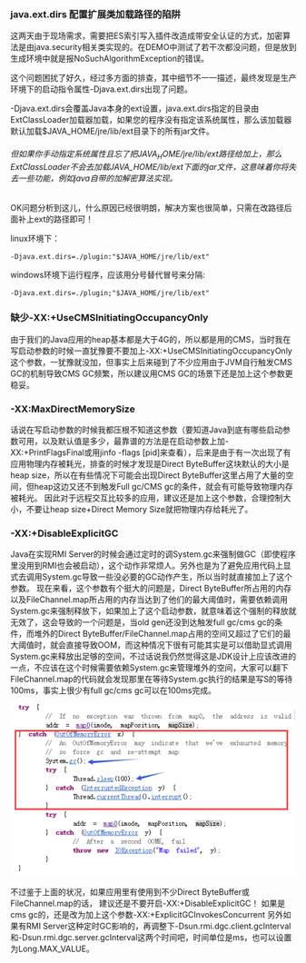 ### java.ext.dirs 配置扩展类加载路径的陷阱 

这两天由于现场需求，需要把ES索引写入插件改造成带安全认证的方式，加密算法是由java.security相关类实现的。在DEMO中测试了若干次都没问题，但是放到生成环境中就是报NoSuchAlgorithmException的错误。

这个问题困扰了好久，经过多方面的排查，其中细节不一一描述，最终发现是生产环境下的启动指令属性-Djava.ext.dirs出现了问题。

-Djava.ext.dirs会覆盖Java本身的ext设置，java.ext.dirs指定的目录由ExtClassLoader加载器加载，如果您的程序没有指定该系统属性，那么该加载器默认加载$JAVA_HOME/jre/lib/ext目录下的所有jar文件。

###### 但如果你手动指定系统属性且忘了把$JAVA_HOME/jre/lib/ext路径给加上，那么ExtClassLoader不会去加载$JAVA_HOME/lib/ext下面的jar文件，这意味着你将失去一些功能，例如java自带的加解密算法实现。

OK问题分析到这儿，什么原因已经很明朗，解决方案也很简单，只需在改路径后面补上ext的路径即可！

linux环境下：

    -Djava.ext.dirs=./plugin:"$JAVA_HOME/jre/lib/ext"

windows环境下运行程序，应该用分号替代冒号来分隔:

	-Djava.ext.dirs=./plugin;"$JAVA_HOME/jre/lib/ext"



### 缺少-XX:+UseCMSInitiatingOccupancyOnly
由于我们的Java应用的heap基本都是大于4G的，所以都是用的CMS，当时我在写启动参数的时候一直犹豫要不要加上-XX:+UseCMSInitiatingOccupancyOnly这个参数，一犹豫就没加，但事实上后来碰到了不少应用由于JVM自行触发CMS GC的机制导致CMS GC频繁，所以建议用CMS GC的场景下还是加上这个参数更稳妥。

### -XX:MaxDirectMemorySize
话说在写启动参数的时候我都压根不知道这参数（要知道Java到底有哪些启动参数可用，以及默认值是多少，最靠谱的方法是在启动参数上加-XX:+PrintFlagsFinal或用jinfo -flags [pid]来查看），后来是由于有一次出现了有应用物理内存被耗光，排查的时候才发现是Direct ByteBuffer这块默认的大小是heap size，所以在有些情况下可能会出现Direct ByteBuffer这里占用了大量的空间，但heap这边又还不到触发Full gc/CMS gc的条件，就会有可能导致物理内存被耗光。
因此对于远程交互比较多的应用，建议还是加上这个参数，合理控制大小，不要让heap size+Direct Memory Size就把物理内存给耗光了。


### -XX:+DisableExplicitGC
Java在实现RMI Server的时候会通过定时的调System.gc来强制做GC（即使程序里没用到RMI也会被启动），这个动作非常烦人。另外也是为了避免应用代码上显式去调用System.gc导致一些没必要的GC动作产生，所以当时就直接加上了这个参数。
现在来看，这个参数有个挺大的问题是，Direct ByteBuffer所占用的内存以及FileChannel.map所占用的内存当达到了他们的最大阈值时，需要依赖调用System.gc来强制释放下，如果加上了这个启动参数，就意味着这个强制的释放就无效了，这会导致的一个问题是，当old gen还没到达触发full gc/cms gc的条件，而堆外的Direct ByteBuffer/FileChannel.map占用的空间又超过了它们的最大阈值时，就会直接导致OOM，而这种情况下很有可能其实是可以借助显式调用System.gc来释放出足够的空间，不过话说我仍然觉得这是JDK设计上应该改进的一点，不应该在这个时候需要依赖System.gc来管理堆外的空间，大家可以翻下FileChannel.map的代码就会发现那里在等待System.gc执行的结果是写S的等待100ms，事实上很少有full gc/cms gc可以在100ms完成。

![](img/gc-systemgc.png)

不过鉴于上面的状况，如果应用里有使用到不少Direct ByteBuffer或FileChannel.map的话，
建议还是不要开启-XX:+DisableExplicitGC！
如果是cms gc的，还是改为加上这个参数-XX:+ExplicitGCInvokesConcurrent
另外如果有RMI Server这种定时GC影响的，再调整下-Dsun.rmi.dgc.client.gcInterval和-Dsun.rmi.dgc.server.gcInterval这两个时间吧，时间单位是ms，也可以设置为Long.MAX_VALUE。